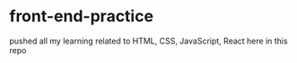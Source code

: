 # front-end-practice
pushed all my learning related to HTML, CSS, JavaScript, React here in this repo
